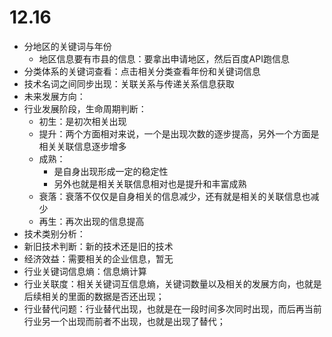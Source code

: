 # 12.16
- 分地区的关键词与年份
  - 地区信息要有市县的信息：要拿出申请地区，然后百度API跑信息
- 分类体系的关键词查看：点击相关分类查看年份和关键词信息
- 技术名词之间同步出现：关联关系与传递关系信息获取
- 未来发展方向：
- 行业发展阶段，生命周期判断：
  - 初生：是初次相关出现
  - 提升：两个方面相对来说，一个是出现次数的逐步提高，另外一个方面是相关关联信息逐步增多
  - 成熟：
    - 是自身出现形成一定的稳定性
    - 另外也就是相关关联信息相对也是提升和丰富成熟
  - 衰落：衰落不仅仅是自身相关的信息减少，还有就是相关的关联信息也减少
  - 再生：再次出现的信息提高
- 技术类别分析：
- 新旧技术判断：新的技术还是旧的技术
- 经济效益：需要相关的企业信息，暂无
- 行业关键词信息熵：信息熵计算
- 行业关联度：相关关键词互信息熵，关键词数量以及相关的发展方向，也就是后续相关的里面的数据是否还出现；
- 行业替代问题：行业替代出现，也就是在一段时间多次同时出现，而后再当前行业另一个出现而前者不出现，也就是出现了替代；